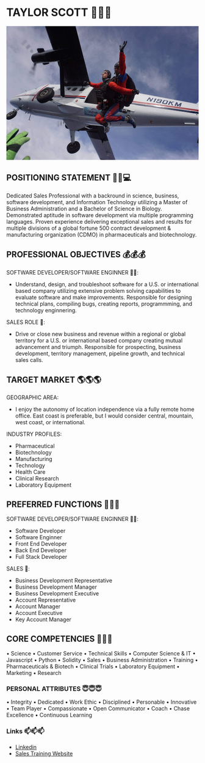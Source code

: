 # TAYLOR SCOTT 👋👋👋

<img src="Images\Skydive.jpg" alt="Skydive" width="600" height="350">

## POSITIONING STATEMENT 🧬👔💻
Dedicated Sales Professional with a backround in science, business, software development, and Information Technology utilizing a Master of Business Administration and a Bachelor of Science in Biology. Demonstrated aptitude in software development via multiple programming languages. Proven experience delivering exceptional sales and results for multiple divisions of a global fortune 500 contract development & manufacturing organization (CDMO) in pharmaceuticals and biotechnology.

## PROFESSIONAL OBJECTIVES 💰💰💰
SOFTWARE DEVELOPER/SOFTWARE ENGINNER 👨‍💻: 
- Understand, design, and troubleshoot software for a 
U.S. or international based company utilizing extensive problem solving capabilities to evaluate software and make improvements. Responsible for designing technical plans, compiling bugs, creating reports, programmming, and technology enginnering.    

SALES ROLE 👔: 
- Drive or close new business and revenue within a regional or global territory for a U.S. or international based company creating mutual advancement and triumph. Responsible for prospecting, business development, territory management, pipeline growth, and technical sales calls.

## TARGET MARKET 🌎🌎🌎
GEOGRAPHIC AREA: 
- I enjoy the autonomy of location independence via a fully remote home office. East coast is preferable, but I would consider central, mountain, west coast, or international.

INDUSTRY PROFILES:

- Pharmaceutical
- Biotechnology
- Manufacturing
- Technology
- Health Care
- Clinical Research
- Laboratory Equipment

## PREFERRED FUNCTIONS 👷👷👷
SOFTWARE DEVELOPER/SOFTWARE ENGINNER 👨‍💻:

- Software Developer
- Software Enginner
- Front End Developer
- Back End Developer
- Full Stack Developer

SALES 👔:

- Business Development Representative
- Business Development Manager
- Business Development Executive
- Account Representative
- Account Manager
- Account Executive
- Key Account Manager

## CORE COMPETENCIES 🧠🧠🧠
• Science
• Customer Service
• Technical Skills
• Computer Science & IT
• Javascript
• Python
• Solidity
• Sales
• Business Administration
• Training
• Pharmaceuticals & Biotech
• Clinical Trials
• Laboratory Equipment
• Marketing
• Research

### PERSONAL ATTRIBUTES 😇😇😇
• Integrity
• Dedicated
• Work Ethic
• Disciplined
• Personable
• Innovative
• Team Player
• Compassionate
• Open Communicator
• Coach
• Chase Excellence
• Continuous Learning

### Links 📫📫📫
- <a href= "https://www.linkedin.com/in/matthew-taylor-scott-mba-07410b206/">Linkedin</a> 
- <a href= "https://insidesalestraining.github.io/">Sales Training Website</a>



<!--
**mtscott3/mtscott3** is a ✨ _special_ ✨ repository because its `README.md` (this file) appears on your GitHub profile.

Here are some ideas to get you started:

- 🔭 I’m currently working on ...
- 🌱 I’m currently learning ...
- 👯 I’m looking to collaborate on ...
- 🤔 I’m looking for help with ...
- 💬 Ask me about ...
- 📫 How to reach me: ...
- 😄 Pronouns: ...
- ⚡ Fun fact: ...
-->
